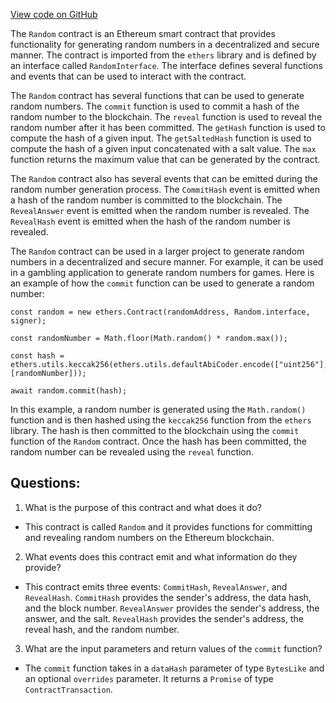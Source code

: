 [View code on GitHub](zoo-labs/zoo/blob/master/contracts/types/Random.d.ts)

The `Random` contract is an Ethereum smart contract that provides functionality for generating random numbers in a decentralized and secure manner. The contract is imported from the `ethers` library and is defined by an interface called `RandomInterface`. The interface defines several functions and events that can be used to interact with the contract.

The `Random` contract has several functions that can be used to generate random numbers. The `commit` function is used to commit a hash of the random number to the blockchain. The `reveal` function is used to reveal the random number after it has been committed. The `getHash` function is used to compute the hash of a given input. The `getSaltedHash` function is used to compute the hash of a given input concatenated with a salt value. The `max` function returns the maximum value that can be generated by the contract.

The `Random` contract also has several events that can be emitted during the random number generation process. The `CommitHash` event is emitted when a hash of the random number is committed to the blockchain. The `RevealAnswer` event is emitted when the random number is revealed. The `RevealHash` event is emitted when the hash of the random number is revealed.

The `Random` contract can be used in a larger project to generate random numbers in a decentralized and secure manner. For example, it can be used in a gambling application to generate random numbers for games. Here is an example of how the `commit` function can be used to generate a random number:

```
const random = new ethers.Contract(randomAddress, Random.interface, signer);

const randomNumber = Math.floor(Math.random() * random.max());

const hash = ethers.utils.keccak256(ethers.utils.defaultAbiCoder.encode(["uint256"], [randomNumber]));

await random.commit(hash);
```

In this example, a random number is generated using the `Math.random()` function and is then hashed using the `keccak256` function from the `ethers` library. The hash is then committed to the blockchain using the `commit` function of the `Random` contract. Once the hash has been committed, the random number can be revealed using the `reveal` function.
## Questions: 
 1. What is the purpose of this contract and what does it do?
- This contract is called `Random` and it provides functions for committing and revealing random numbers on the Ethereum blockchain.

2. What events does this contract emit and what information do they provide?
- This contract emits three events: `CommitHash`, `RevealAnswer`, and `RevealHash`. `CommitHash` provides the sender's address, the data hash, and the block number. `RevealAnswer` provides the sender's address, the answer, and the salt. `RevealHash` provides the sender's address, the reveal hash, and the random number.

3. What are the input parameters and return values of the `commit` function?
- The `commit` function takes in a `dataHash` parameter of type `BytesLike` and an optional `overrides` parameter. It returns a `Promise` of type `ContractTransaction`.